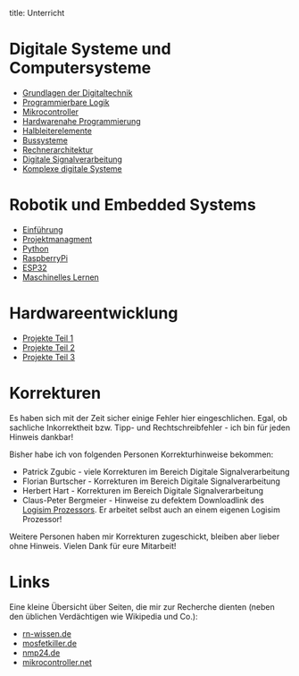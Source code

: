 title: Unterricht

# Digitale Systeme und Computersysteme
* [Grundlagen der Digitaltechnik](dic/grundlagen_der_digitaltechnik/uebersicht.html)
* [Programmierbare Logik](dic/programmierbare_logik/uebersicht.html)
* [Mikrocontroller](dic/mikrocontroller/uebersicht.html)
* [Hardwarenahe Programmierung](dic/hardwarenahe_programmierung/uebersicht.html)
* [Halbleiterelemente](dic/halbleiterelemente/uebersicht.html)
* [Bussysteme](dic/bussysteme/uebersicht.html)
* [Rechnerarchitektur](dic/rechnerarchitektur/uebersicht.html)
* [Digitale Signalverarbeitung](dic/digitale_signalverarbeitung/uebersicht.html)
* [Komplexe digitale Systeme](dic/komplexe_digitale_systeme/uebersicht.html)

# Robotik und Embedded Systems
* [Einführung](wdic/einfuehrung/wdic.html)
* [Projektmanagment](wdic/projektmanagment/uebersicht.html)
* [Python](wdic/python/uebersicht.html)
* [RaspberryPi](wdic/raspberry.html)
* [ESP32](wdic/esp32/installation.html)
* [Maschinelles Lernen](wdic/maschinelles_lernen/uebersicht.html)

# Hardwareentwicklung
* [Projekte Teil 1](hwe/teil1/uebersicht.html)
* [Projekte Teil 2](hwe/teil2/uebersicht.html)
* [Projekte Teil 3](hwe/teil3/uebersicht.html)


# Korrekturen
Es haben sich mit der Zeit sicher einige Fehler hier eingeschlichen. Egal, ob sachliche Inkorrektheit bzw. Tipp- und
Rechtschreibfehler - ich bin für jeden Hinweis dankbar!

Bisher habe ich von folgenden Personen Korrekturhinweise bekommen:

* Patrick Zgubic - viele Korrekturen im Bereich Digitale Signalverarbeitung
* Florian Burtscher - Korrekturen im Bereich Digitale Signalverarbeitung
* Herbert Hart - Korrekturen im Bereich Digitale Signalverarbeitung
* Claus-Peter Bergmeier - Hinweise zu defektem Downloadlink des [Logisim Prozessors](dic/rechnerarchitektur/logisim_prozessor.html). Er arbeitet selbst auch an einem eigenen Logisim Prozessor!

Weitere Personen haben mir Korrekturen zugeschickt, bleiben aber lieber ohne Hinweis. Vielen Dank für eure Mitarbeit!

# Links
Eine kleine Übersicht über Seiten, die mir zur Recherche dienten (neben den üblichen Verdächtigen wie Wikipedia und Co.):

* [rn-wissen.de](https://rn-wissen.de/wiki/index.php?title=Hauptseite)
* [mosfetkiller.de](https://mosfetkiller.de/)
* [nmp24.de](http://nmp24.de/)
* [mikrocontroller.net](https://www.mikrocontroller.net/)
